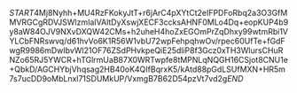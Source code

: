 $START$4Mj8Nyhh+MU4RzFKokyJtT+r6jArC4pXYtCt2eIFPDFoRbq2a3O3GfMMVRGCgRDVJSWlzmIaIVAltDyXswjXECF3ccksAHNF0MLo4Dq+eopKUP4b9y8aW84OJV9NXvDXQW42CMs+h2uheH4hoZxEGOmPrZqDhxy99wtmRbi1VYLCbFNRswvq/d61hvVo6K1R56W1vbU72wpFehpqhwOv/rpec60UfTe+fGdFwgR9986mDwIbvWl21OF76ZSdPHvkpeQiE25dliP8f3Gcz0xTH3WlursCHuRNZo65RJ5YWCR+hTGlrmUaB87X0WRTwpfe8tMPNLqNQGH16CSjot8CNU1e+QbkD/AGCHYbjVhqsag2HB40oK4QIfBqrxK5/kAtd88pGdLSUfMXN+HR5m7s7ucDD9oMbLnxl71SDUMkUP/VxmgB7B62D54pzVt7vd2g$END$